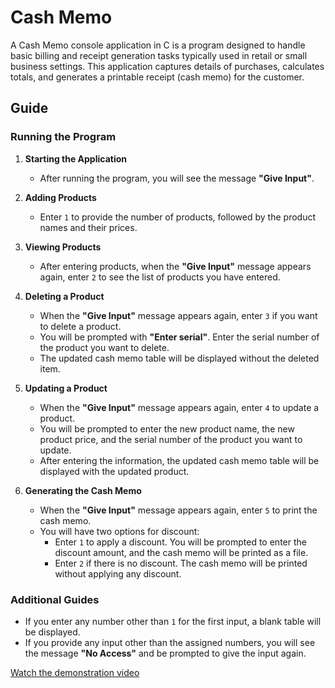 # Cash Memo

A Cash Memo console application in C is a program designed to handle basic billing and receipt generation tasks typically used in retail or small business settings. This application captures details of purchases, calculates totals, and generates a printable receipt (cash memo) for the customer.

## Guide

### Running the Program

1. **Starting the Application**
   - After running the program, you will see the message **"Give Input"**.

2. **Adding Products**
   - Enter `1` to provide the number of products, followed by the product names and their prices.

3. **Viewing Products**
   - After entering products, when the **"Give Input"** message appears again, enter `2` to see the list of products you have entered.

4. **Deleting a Product**
   - When the **"Give Input"** message appears again, enter `3` if you want to delete a product.
   - You will be prompted with **"Enter serial"**. Enter the serial number of the product you want to delete.
   - The updated cash memo table will be displayed without the deleted item.

5. **Updating a Product**
   - When the **"Give Input"** message appears again, enter `4` to update a product.
   - You will be prompted to enter the new product name, the new product price, and the serial number of the product you want to update.
   - After entering the information, the updated cash memo table will be displayed with the updated product.

6. **Generating the Cash Memo**
   - When the **"Give Input"** message appears again, enter `5` to print the cash memo.
   - You will have two options for discount:
     - Enter `1` to apply a discount. You will be prompted to enter the discount amount, and the cash memo will be printed as a file.
     - Enter `2` if there is no discount. The cash memo will be printed without applying any discount.

### Additional Guides

- If you enter any number other than `1` for the first input, a blank table will be displayed.
- If you provide any input other than the assigned numbers, you will see the message **"No Access"** and be prompted to give the input again.

[Watch the demonstration video](https://user-images.githubusercontent.com/71332807/121227750-bebeba00-c8ad-11eb-9979-d257a7bad339.mp4)
